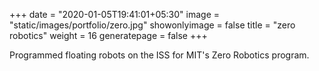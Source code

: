 +++
date = "2020-01-05T19:41:01+05:30"
image = "static/images/portfolio/zero.jpg"
showonlyimage = false
title = "zero robotics"
weight = 16
generatepage = false
+++

Programmed floating robots on the ISS for MIT's Zero Robotics program.
